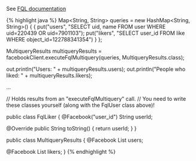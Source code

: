 See <a target="_blank" href="https://developers.facebook.com/docs/technical-guides/fql/#multi" class="label label-primary">FQL documentation</a>

{% highlight java %}
Map<String, String> queries = new HashMap<String, String>() {
  {
    put("users", "SELECT uid, name FROM user WHERE uid=220439 OR uid=7901103");
    put("likers", "SELECT user_id FROM like WHERE object_id=122788341354")
  }
};

MultiqueryResults multiqueryResults =
  facebookClient.executeFqlMultiquery(queries, MultiqueryResults.class);

out.println("Users: " + multiqueryResults.users);
out.println("People who liked: " + multiqueryResults.likers);

...

// Holds results from an "executeFqlMultiquery" call.
// You need to write these classes yourself (along with the FqlUser class above)!

public class FqlLiker {
  @Facebook("user_id")
  String userId;

  @Override
  public String toString() {
    return userId;
  }
}

public class MultiqueryResults {
  @Facebook
  List<FqlUser> users;

  @Facebook
  List<FqlLiker> likers;
}
{% endhighlight %}